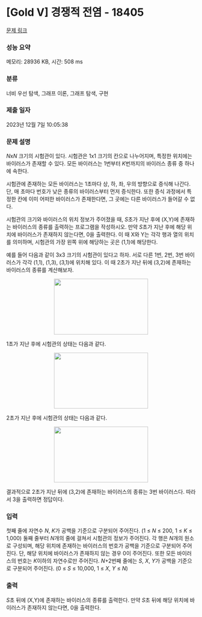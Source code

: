 # [Gold V] 경쟁적 전염 - 18405 

[문제 링크](https://www.acmicpc.net/problem/18405) 

### 성능 요약

메모리: 28936 KB, 시간: 508 ms

### 분류

너비 우선 탐색, 그래프 이론, 그래프 탐색, 구현

### 제출 일자

2023년 12월 7일 10:05:38

### 문제 설명

<p><em>N</em>x<em>N</em> 크기의 시험관이 있다. 시험관은 1x1 크기의 칸으로 나누어지며, 특정한 위치에는 바이러스가 존재할 수 있다. 모든 바이러스는 1번부터 <em>K</em>번까지의 바이러스 종류 중 하나에 속한다.</p>

<p>시험관에 존재하는 모든 바이러스는 1초마다 상, 하, 좌, 우의 방향으로 증식해 나간다. 단, 매 초마다 번호가 낮은 종류의 바이러스부터 먼저 증식한다. 또한 증식 과정에서 특정한 칸에 이미 어떠한 바이러스가 존재한다면, 그 곳에는 다른 바이러스가 들어갈 수 없다.</p>

<p>시험관의 크기와 바이러스의 위치 정보가 주어졌을 때, <em>S</em>초가 지난 후에 (X,Y)에 존재하는 바이러스의 종류를 출력하는 프로그램을 작성하시오. 만약 <em>S</em>초가 지난 후에 해당 위치에 바이러스가 존재하지 않는다면, 0을 출력한다. 이 때 X<font face="sans-serif, Arial, Verdana, Trebuchet MS, Apple Color Emoji, Segoe UI Emoji, Segoe UI Symbol">와 </font>Y는 각각 행과 열의 위치를 의미하며, 시험관의 가장 왼쪽 위에 해당하는 곳은 (1,1)에 해당한다.</p>

<p>예를 들어 다음과 같이 3x3 크기의 시험관이 있다고 하자. 서로 다른 1번, 2번, 3번 바이러스가 각각 (1,1), (1,3), (3,1)에 위치해 있다. 이 때 2초가 지난 뒤에 (3,2)에 존재하는 바이러스의 종류를 계산해보자.</p>

<p style="text-align: center;"><img alt="" src="https://upload.acmicpc.net/02958527-debb-46e3-a56d-79b87ad46d03/-/preview/" style="height: 148px; width: 250px;"></p>

<p style="text-align: justify;">1초가 지난 후에 시험관의 상태는 다음과 같다.</p>

<p style="text-align: center;"><img alt="" src="https://upload.acmicpc.net/9ab631e7-1f1d-42fe-b8b8-95ded9bce52d/-/preview/" style="height: 148px; width: 250px;"></p>

<p>2초가 지난 후에 시험관의 상태는 다음과 같다.</p>

<p style="text-align: center;"><img alt="" src="https://upload.acmicpc.net/35ea13c6-9ee3-40e1-8b21-c37beaf46c59/-/preview/" style="height: 148px; width: 250px;"></p>

<p style="text-align: justify;">결과적으로 2초가 지난 뒤에 (3,2)에 존재하는 바이러스의 종류는 3번 바이러스다. 따라서 3을 출력하면 정답이다.</p>

### 입력 

 <p>첫째 줄에 자연수 <em>N</em>, <em>K</em>가 공백을 기준으로 구분되어 주어진다. (1 ≤ <em>N</em> ≤ 200, 1 ≤ <em>K</em> ≤ 1,000) 둘째 줄부터 <em>N</em>개의 줄에 걸쳐서 시험관의 정보가 주어진다. 각 행은 <em>N</em>개의 원소로 구성되며, 해당 위치에 존재하는 바이러스의 번호가 공백을 기준으로 구분되어 주어진다. 단, 해당 위치에 바이러스가 존재하지 않는 경우 0이 주어진다. 또한 모든 바이러스의 번호는 <em>K</em>이하의 자연수로만 주어진다. <em>N</em>+2번째 줄에는 <em>S</em>, <em>X</em>, <em>Y</em>가 공백을 기준으로 구분되어 주어진다. (0 ≤ <em>S</em> ≤ 10,000, 1 ≤ <em>X</em>, <em>Y</em> ≤ <em>N</em>)</p>

### 출력 

 <p><em>S</em>초 뒤에 (X,Y)에 존재하는 바이러스의 종류를 출력한다. 만약 <em>S</em>초 뒤에 해당 위치에 바이러스가 존재하지 않는다면, 0을 출력한다.</p>

